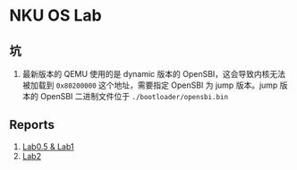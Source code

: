 # NKU OS Lab

## 坑

1. 最新版本的 QEMU 使用的是 dynamic 版本的 OpenSBI，这会导致内核无法被加载到 `0x80200000` 这个地址，需要指定 OpenSBI 为 jump 版本。jump 版本的 OpenSBI 二进制文件位于 `./bootloader/opensbi.bin`

## Reports

1. [Lab0.5 & Lab1](./docs/report-lab1.md)
2. [Lab2](./docs/report-lab2.md)